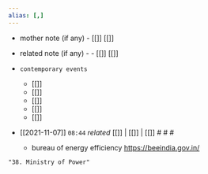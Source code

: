 ```yaml
---
alias: [,]
---
```

- mother note (if any)
		- [[]] [[]]
- related note (if any) -
		- [[]] [[]]
- `contemporary events`
	- [[]]
	- [[]]
	- [[]]
	- [[]]
	- [[]]

- [[2021-11-07]]  `08:44` _related_ [[]] | [[]] | [[]] # # #
	- bureau of energy efficiency https://beeindia.gov.in/

```query
"38. Ministry of Power"
```